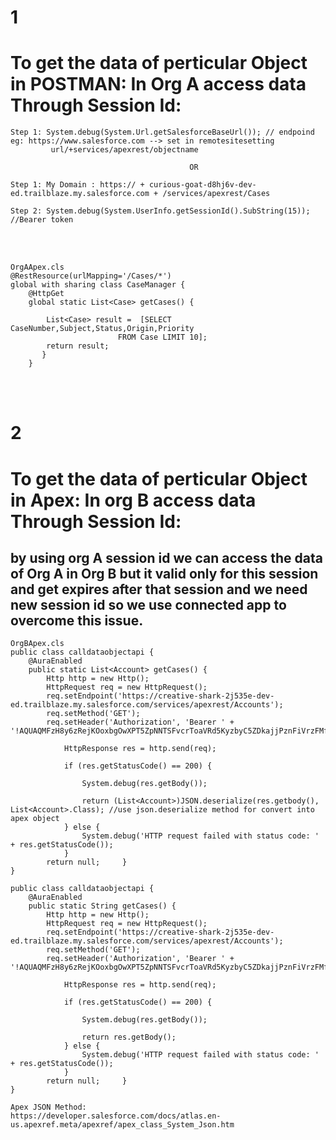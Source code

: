 # 1
# To get the data of perticular Object in POSTMAN: In Org A access data Through Session Id:
```
Step 1: System.debug(System.Url.getSalesforceBaseUrl()); // endpoind eg: https://www.salesforce.com --> set in remotesitesetting
         url/+services/apexrest/objectname

                                        OR

Step 1: My Domain : https:// + curious-goat-d8hj6v-dev-ed.trailblaze.my.salesforce.com + /services/apexrest/Cases
```
```    
Step 2: System.debug(System.UserInfo.getSessionId().SubString(15)); //Bearer token
```

</br>
</br>

```
OrgAApex.cls
@RestResource(urlMapping='/Cases/*')
global with sharing class CaseManager { 
    @HttpGet
    global static List<Case> getCases() {

        List<Case> result =  [SELECT CaseNumber,Subject,Status,Origin,Priority
                        FROM Case LIMIT 10];
        return result;
       }   
    }  
```

</br>
</br>

# 2
# To get the data of perticular Object in Apex:   In org B access data Through Session Id:
## by using org A session id we can access the data of Org A in  Org B but it valid only for this session and get expires after that session and we need new session id so we use connected app to overcome this issue.

```
OrgBApex.cls
public class calldataobjectapi {
    @AuraEnabled
    public static List<Account> getCases() {
        Http http = new Http();
        HttpRequest req = new HttpRequest();
        req.setEndpoint('https://creative-shark-2j535e-dev-ed.trailblaze.my.salesforce.com/services/apexrest/Accounts');
        req.setMethod('GET');
        req.setHeader('Authorization', 'Bearer ' + '!AQUAQMFzH8y6zRejKOoxbgOwXPT5ZpNNTSFvcrToaVRd5KyzbyC5ZDkajjPznFiVrzFMf1kuNddm.pAae5g3Zk5kxKDVe1NV');

            HttpResponse res = http.send(req);

            if (res.getStatusCode() == 200) {
                
                System.debug(res.getBody());
                
                return (List<Account>)JSON.deserialize(res.getbody(), List<Account>.Class); //use json.deserialize method for convert into apex object
            } else {
                System.debug('HTTP request failed with status code: ' + res.getStatusCode());
            }
        return null;     }
}
```


```
public class calldataobjectapi {
    @AuraEnabled
    public static String getCases() {
        Http http = new Http();
        HttpRequest req = new HttpRequest();
        req.setEndpoint('https://creative-shark-2j535e-dev-ed.trailblaze.my.salesforce.com/services/apexrest/Accounts');
        req.setMethod('GET');
        req.setHeader('Authorization', 'Bearer ' + '!AQUAQMFzH8y6zRejKOoxbgOwXPT5ZpNNTSFvcrToaVRd5KyzbyC5ZDkajjPznFiVrzFMf1kuNddm.pAae5g3Zk5kxKDVe1NV');

            HttpResponse res = http.send(req);

            if (res.getStatusCode() == 200) {
                
                System.debug(res.getBody());
                
                return res.getBody();
            } else {
                System.debug('HTTP request failed with status code: ' + res.getStatusCode());
            }
        return null;     }
}
```

```
Apex JSON Method:
https://developer.salesforce.com/docs/atlas.en-us.apexref.meta/apexref/apex_class_System_Json.htm
```
